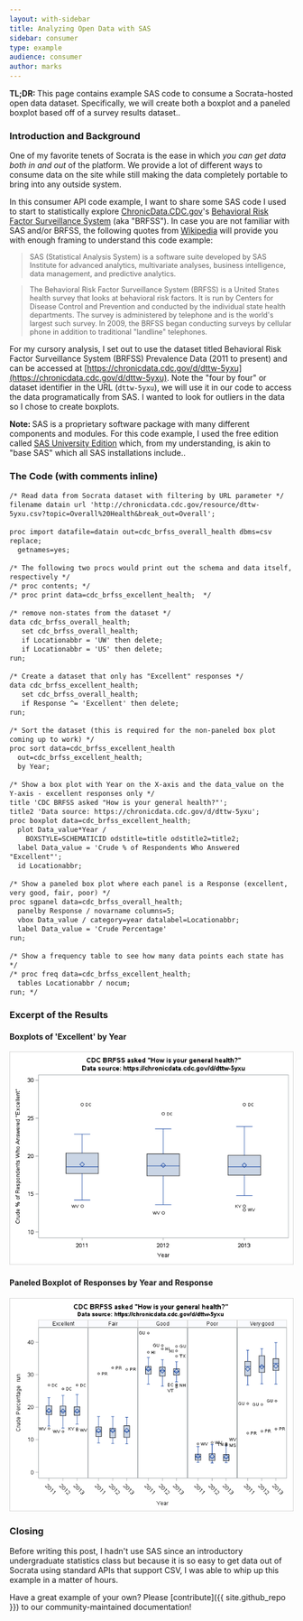 ```yaml
---
layout: with-sidebar
title: Analyzing Open Data with SAS
sidebar: consumer
type: example
audience: consumer
author: marks
---
```


<div class="alert alert-info">
  <strong>TL;DR: </strong>This page contains example SAS code to consume a Socrata-hosted open data dataset. Specifically, we will create both a boxplot and a paneled boxplot based off of a survey results dataset.</a>.
</div>

### Introduction and Background
One of my favorite tenets of Socrata is the ease in which _you can get data both in and out_ of the platform. We provide a lot of different ways to consume data on the site while still making the data completely portable to bring into any outside system. 

In this consumer API code example, I want to share some SAS code I used to start to statistically explore [ChronicData.CDC.gov](https://chronicdata.cdc.gov)'s [Behavioral Risk Factor Surveillance System](http://www.cdc.gov/brfss/about/index.htm) (aka "BRFSS"). In case you are not familiar with SAS and/or BRFSS, the following quotes from [Wikipedia](https://en.wikipedia.org) will provide you with enough framing to understand this code example:

<blockquote style="font-size: 90%">SAS (Statistical Analysis System) is a software suite developed by SAS Institute for advanced analytics, multivariate analyses, business intelligence, data management, and predictive analytics.</blockquote>

<blockquote style="font-size: 90%">The Behavioral Risk Factor Surveillance System (BRFSS) is a United States health survey that looks at behavioral risk factors. It is run by Centers for Disease Control and Prevention and conducted by the individual state health departments. The survey is administered by telephone and is the world's largest such survey. In 2009, the BRFSS began conducting surveys by cellular phone in addition to traditional "landline" telephones.</blockquote>

For my cursory analysis, I set out to use the dataset titled Behavioral Risk Factor Surveillance System (BRFSS) Prevalence Data (2011 to present) and can be accessed at [https://chronicdata.cdc.gov/d/dttw-5yxu](https://chronicdata.cdc.gov/d/dttw-5yxu). Note the "four by four" or dataset identifier in the URL (`dttw-5yxu`), we will use it in our code to access the data programatically from SAS. I wanted to look for outliers in the data so I chose to create boxplots.

<div class="alert alert-info">
  <strong>Note: </strong>SAS is a proprietary software package with many different components and modules. For this code example, I used the free edition called <a href="http://www.sas.com/en_us/software/university-edition.html" target="blank">SAS University Edition</a> which, from my understanding, is akin to "base SAS" which all SAS installations include.</a>.
</div>

### The Code (with comments inline)

    /* Read data from Socrata dataset with filtering by URL parameter */
    filename datain url 'http://chronicdata.cdc.gov/resource/dttw-5yxu.csv?topic=Overall%20Health&break_out=Overall';

    proc import datafile=datain out=cdc_brfss_overall_health dbms=csv replace;
      getnames=yes;

    /* The following two procs would print out the schema and data itself, respectively */
    /* proc contents; */
    /* proc print data=cdc_brfss_excellent_health;  */

    /* remove non-states from the dataset */
    data cdc_brfss_overall_health;
       set cdc_brfss_overall_health;
       if Locationabbr = 'UW' then delete;
       if Locationabbr = 'US' then delete;
    run;

    /* Create a dataset that only has "Excellent" responses */
    data cdc_brfss_excellent_health;
       set cdc_brfss_overall_health;
       if Response ^= 'Excellent' then delete;
    run;

    /* Sort the dataset (this is required for the non-paneled box plot coming up to work) */
    proc sort data=cdc_brfss_excellent_health
      out=cdc_brfss_excellent_health;
      by Year;
      
    /* Show a box plot with Year on the X-axis and the data_value on the Y-axis - excellent responses only */
    title 'CDC BRFSS asked "How is your general health?"';
    title2 'Data source: https://chronicdata.cdc.gov/d/dttw-5yxu';
    proc boxplot data=cdc_brfss_excellent_health;
      plot Data_value*Year / 
        BOXSTYLE=SCHEMATICID odstitle=title odstitle2=title2;
      label Data_value = 'Crude % of Respondents Who Answered "Excellent"';
      id Locationabbr;

    /* Show a paneled box plot where each panel is a Response (excellent, very good, fair, poor) */
    proc sgpanel data=cdc_brfss_overall_health;
      panelby Response / novarname columns=5; 
      vbox Data_value / category=year datalabel=Locationabbr;
      label Data_value = 'Crude Percentage' 
    run;
              
    /* Show a frequency table to see how many data points each state has */
    /* proc freq data=cdc_brfss_excellent_health;
      tables Locationabbr / nocum;
    run; */

### Excerpt of the Results

#### Boxplots of 'Excellent' by Year 

  ![Code result: box plot of responses to 'Excellent' by year](/img/analyzing-open-data-with-sas_screenshot1.png)

#### Paneled Boxplot of Responses by Year and Response

  ![Code result: paneled box plots](/img/analyzing-open-data-with-sas_screenshot2.png)


### Closing

Before writing this post, I hadn't use SAS since an introductory undergraduate statistics class but because it is so easy to get data out of Socrata using standard APIs that support CSV, I was able to whip up this example in a matter of hours.

Have a great example of your own? Please [contribute]({{ site.github_repo }}) to our community-maintained documentation!
